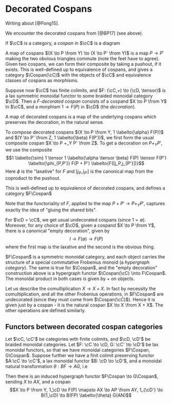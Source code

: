 Decorated Cospans
=================

Writing about [@Fong15].

We encounter the decorated cospans from [@BP17] (see above).

If $\cC$ is a category, a *cospan* in $\cC$ is a diagram

A map of cospans $(X \to P \from Y) \to (X \to P' \from Y)$ is a map
$P \to P'$ making the two obvious triangles commute (note the feet have
to agree). Given two cospans, we can form their composite by taking a
pushout, if it exists. This is well-defined up to equivalence of
cospans, and gives a category $\Cospan(\cC)$ with the objects of $\cC$
and equivalence classes of cospans as morphisms.

Suppose now $\cC$ has finite colimits, and
$F: (\cC,+) \to (\cD, \tensor)$ is a lax symmetric monoidal functor to
some braided monoidal category $\cD$. Then a *$F$-decorated cospan*
consists of a cospand $X \to P \from Y$ in $\cC$, and a morphism
$1 \to F(P)$ in $\cD$ (the *decoration*).

A map of decorated cospans is a map of the underlying cospans which
preserves the decoration, in the natural sense.

To compose decorated cospans
$(X \to P \from Y, 1 \labelto{\alpha} F(P))$ and
$(Y \to P' \from Z, 1 \labelto{\beta} F(P'))$, we first form the usual
composite cospan $X \to P +_Y P' \from Z$. To get a decoration on
$P +_Y P'$, we use the composite
$$1 \labelto{\sim} 1 \tensor 1 \labelto{\alpha \tensor \beta} F(P) \tensor F(P') \labelto{\phi_{P,P'}} F(P + P') \labelto{F([j_P,j_{P'}])}$$
Here $\phi$ is the "laxative" for $F$ and $[j_P,j_{P'}]$ is the
canonical map from the coproduct to the pushout.

This is well-defined up to equivalence of decorated cospans, and defines
a category $F\Cospan$

Note that the functoriality of $F$, applied to the map
$P+P' \to P +_Y P'$, captures exactly the idea of "gluing the shared
bits".

For $\cD = \cC$, we get usual undecorated cospans (since
$1 = \emptyset$). Moreover, for any choice of $\cD$, given a cospand
$X \to P \from Y$, there is a canonical "empty decoration", given by
$$I \to F(\emptyset) \to F(P)$$ where the first map is the laxative and
the second is the obvious thing.

$F\Cospan$ is a symmetric monoidal category, and each object carries the
structure of a special commutative Frobenius monoid (a *hypergraph
category*). The same is true for $\Cospan$, and the "empty decoration"
construction above is a hypergraph functor
$\Cospan(\cC) \into F\Cospan$. The monoidal product in both cases is
given by $+$ on objects.

Let us describe the comultiplication $X \to X + X$. In fact by necessity
the comultiplication, and all the other Frobenius operations, in
$F\Cospan$ are undecorated (since they must come from $\Cospan(\cC)$).
Hence it is given just by a cospan - it is the natural cospan
$X \to X \from X + X$. The other operations are defined similarly.

Functors between decorated cospan categories
--------------------------------------------

Let $\cC, \cC'$ be categories with finite colimits, and $\cD, \cD'$ be
braided monoidal categories. Let $F: \cC \to \cD, G: \cC' \to \cD'$ be
lax monoidal functors, so that we have monoidal categories
$F\Cospan, G\Cospan$. Suppose further we have a finit colimit preserving
functor $A:\cC \to \cC'$, a lax monoidal functor $B: \cD \to \cD'$, and
a monoidal natural transformation $\theta : BF \to AG$, i.e

Then there is an induced hypergraph functor $F\Cospan \to G\Cospan$,
sending $X$ to $AX$, and a cospan
$$X \to P \from Y, 1_\cD \to F(P) \mapsto AX \to AP \from AY, 1_{\cD'} \to B(1_\cD) \to B(FP) \labelto{\theta} G(AN)$$
